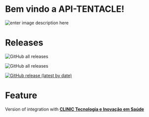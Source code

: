 # Bem vindo a API-TENTACLE!


![enter image description here](https://storage.googleapis.com/spitzer-io/img/Spitzer%20Fundo%20Transparente%20aplica%C3%A7%C3%A3o%20em%20PANTONE%20294%20C%20MODELO%202%20%281%29.png)

# Releases
![GitHub all releases](https://img.shields.io/github/downloads/acampagnaro/api-tentacle/total)

![GitHub all releases](https://img.shields.io/docker/pulls/acampagnaro/api-tentacle)

<a href="https://github.com/acampagnaro/api-tentacle/releases/download/v1.0.59/Spitzer-Tentacle-Setup-1.0.59.exe">
<img alt="GitHub release (latest by date)" src="https://img.shields.io/github/v/release/acampagnaro/api-tentacle">
</a>

# Feature
Version of integration with **[CLINIC Tecnologia e Inovação em Saúde](https://clinic.med.br)**
